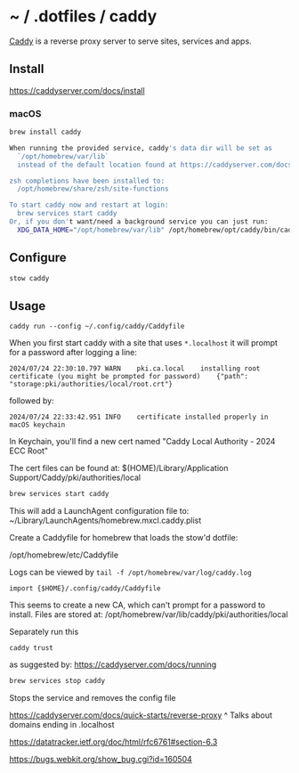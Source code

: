 # ~ / .dotfiles / caddy

[Caddy](https://caddyserver.com/) is a reverse proxy server to serve sites,
services and apps.

## Install

https://caddyserver.com/docs/install

### macOS

```sh
brew install caddy
```

```sh
When running the provided service, caddy's data dir will be set as
  `/opt/homebrew/var/lib`
  instead of the default location found at https://caddyserver.com/docs/conventions#data-directory

zsh completions have been installed to:
  /opt/homebrew/share/zsh/site-functions

To start caddy now and restart at login:
  brew services start caddy
Or, if you don't want/need a background service you can just run:
  XDG_DATA_HOME="/opt/homebrew/var/lib" /opt/homebrew/opt/caddy/bin/caddy run --config /opt/homebrew/etc/Caddyfile
```


## Configure

```sh
stow caddy
```

## Usage

```
caddy run --config ~/.config/caddy/Caddyfile
```

When you first start caddy with a site that uses `*.localhost` it will prompt for a password
after logging  a line:

```
2024/07/24 22:30:10.797	WARN	pki.ca.local	installing root certificate (you might be prompted for password)	{"path": "storage:pki/authorities/local/root.crt"}
```

followed by:

```
2024/07/24 22:33:42.951	INFO	certificate installed properly in macOS keychain
```

In Keychain, you'll find a new cert named "Caddy Local Authority - 2024 ECC Root"

The cert files can be found at: $(HOME)/Library/Application Support/Caddy/pki/authorities/local




```sh
brew services start caddy
```

This will add a LaunchAgent configuration file to:
~/Library/LaunchAgents/homebrew.mxcl.caddy.plist

Create a Caddyfile for homebrew that loads the stow'd dotfile:

/opt/homebrew/etc/Caddyfile


Logs can be viewed by `tail -f /opt/homebrew/var/log/caddy.log`

```
import {$HOME}/.config/caddy/Caddyfile
```

This seems to create a new CA, which can't prompt for a password to install.  Files
are stored at: /opt/homebrew/var/lib/caddy/pki/authorities/local

Separately run this

```
caddy trust
```

as suggested by:
https://caddyserver.com/docs/running


```sh
brew services stop caddy
```

Stops the service and removes the config file




https://caddyserver.com/docs/quick-starts/reverse-proxy
^ Talks about domains ending in .localhost


https://datatracker.ietf.org/doc/html/rfc6761#section-6.3

https://bugs.webkit.org/show_bug.cgi?id=160504
